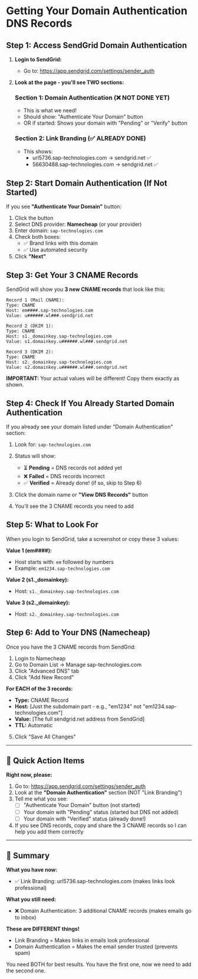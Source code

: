 # Getting Your Domain Authentication DNS Records

## Step 1: Access SendGrid Domain Authentication

1. **Login to SendGrid:**
   - Go to: https://app.sendgrid.com/settings/sender_auth

2. **Look at the page - you'll see TWO sections:**

   ### Section 1: Domain Authentication (❌ NOT DONE YET)
   - This is what we need!
   - Should show: "Authenticate Your Domain" button
   - OR if started: Shows your domain with "Pending" or "Verify" button

   ### Section 2: Link Branding (✅ ALREADY DONE)
   - This shows:
     - url5736.sap-technologies.com → sendgrid.net ✅
     - 56630488.sap-technologies.com → sendgrid.net ✅

## Step 2: Start Domain Authentication (If Not Started)

If you see **"Authenticate Your Domain"** button:

1. Click the button
2. Select DNS provider: **Namecheap** (or your provider)
3. Enter domain: `sap-technologies.com`
4. Check both boxes:
   - ✅ Brand links with this domain
   - ✅ Use automated security
5. Click **"Next"**

## Step 3: Get Your 3 CNAME Records

SendGrid will show you **3 new CNAME records** that look like this:

```
Record 1 (Mail CNAME):
Type: CNAME
Host: em####.sap-technologies.com
Value: u######.wl###.sendgrid.net

Record 2 (DKIM 1):
Type: CNAME
Host: s1._domainkey.sap-technologies.com
Value: s1.domainkey.u######.wl###.sendgrid.net

Record 3 (DKIM 2):
Type: CNAME
Host: s2._domainkey.sap-technologies.com
Value: s2.domainkey.u######.wl###.sendgrid.net
```

**IMPORTANT:** Your actual values will be different! Copy them exactly as shown.

## Step 4: Check If You Already Started Domain Authentication

If you already see your domain listed under "Domain Authentication" section:

1. Look for: `sap-technologies.com`
2. Status will show:
   - ⏳ **Pending** = DNS records not added yet
   - ❌ **Failed** = DNS records incorrect
   - ✅ **Verified** = Already done! (if so, skip to Step 6)

3. Click the domain name or **"View DNS Records"** button
4. You'll see the 3 CNAME records you need to add

## Step 5: What to Look For

When you login to SendGrid, take a screenshot or copy these 3 values:

**Value 1 (em####):**
- Host starts with: `em` followed by numbers
- Example: `em1234.sap-technologies.com`

**Value 2 (s1._domainkey):**
- Host: `s1._domainkey.sap-technologies.com`

**Value 3 (s2._domainkey):**
- Host: `s2._domainkey.sap-technologies.com`

## Step 6: Add to Your DNS (Namecheap)

Once you have the 3 CNAME records from SendGrid:

1. Login to Namecheap
2. Go to Domain List → Manage sap-technologies.com
3. Click "Advanced DNS" tab
4. Click "Add New Record"

**For EACH of the 3 records:**

- **Type:** CNAME Record
- **Host:** [Just the subdomain part - e.g., "em1234" not "em1234.sap-technologies.com"]
- **Value:** [The full sendgrid.net address from SendGrid]
- **TTL:** Automatic

5. Click "Save All Changes"

---

## 🎯 Quick Action Items

**Right now, please:**

1. Go to: https://app.sendgrid.com/settings/sender_auth
2. Look at the **"Domain Authentication"** section (NOT "Link Branding")
3. Tell me what you see:
   - [ ] "Authenticate Your Domain" button (not started)
   - [ ] Your domain with "Pending" status (started but DNS not added)
   - [ ] Your domain with "Verified" status (already done!)

4. If you see DNS records, copy and share the 3 CNAME records so I can help you add them correctly

---

## 📝 Summary

**What you have now:**
- ✅ Link Branding: url5736.sap-technologies.com (makes links look professional)

**What you still need:**
- ❌ Domain Authentication: 3 additional CNAME records (makes emails go to inbox)

**These are DIFFERENT things!**
- Link Branding = Makes links in emails look professional
- Domain Authentication = Makes the email sender trusted (prevents spam)

You need BOTH for best results. You have the first one, now we need to add the second one.
